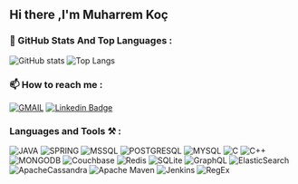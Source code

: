 ## Hi there  ,I'm Muharrem Koç
### :pushpin: GitHub Stats And Top Languages :
![GitHub stats](https://github-readme-stats.vercel.app/api?username=muharremkoc&theme=blue-green)
![Top Langs](https://github-readme-stats.vercel.app/api/top-langs/?username=muharremkoc&theme=blue-green)
### :mailbox: How to reach me  :

[![GMAIL](https://img.shields.io/badge/Gmail-D14836?style=for-the-badge&logo=gmail&logoColor=white)](mailto:kmuho5885@gmail.com)
[![Linkedin Badge](https://img.shields.io/badge/-%20Muharrem%20Ko%C3%A7-blue?style=for-the-badge&logo=linkedin&logoColor=white)](https://www.linkedin.com/in/muharrem-ko%C3%A7-47a7a018a//)
### Languages and Tools :hammer_and_pick: :
![JAVA](https://img.shields.io/badge/Java-ED8B00?style=for-the-badge&logo=java&logoColor=white)
![SPRING](https://img.shields.io/badge/Spring-6DB33F?style=for-the-badge&logo=spring&logoColor=white)
![MSSQL](https://img.shields.io/badge/Microsoft_SQL_Server-CC2927?style=for-the-badge&logo=microsoft-sql-server&logoColor=white)
![POSTGRESQL](https://img.shields.io/badge/PostgreSQL-316192?style=for-the-badge&logo=postgresql&logoColor=white)
![MYSQL](https://img.shields.io/badge/MySQL-00000F?style=for-the-badge&logo=mysql&logoColor=white)
![C](https://img.shields.io/badge/C-00599C?style=for-the-badge&logo=c&logoColor=white)
![C++](https://img.shields.io/badge/C%2B%2B-00599C?style=for-the-badge&logo=c%2B%2B&logoColor=white)
![MONGODB](	https://img.shields.io/badge/MongoDB-4EA94B?style=for-the-badge&logo=mongodb&logoColor=white)
![Couchbase](https://img.shields.io/badge/Couchbase-EA2328?style=for-the-badge&logo=couchbase&logoColor=white)
![Redis](https://img.shields.io/badge/redis-%23DD0031.svg?style=for-the-badge&logo=redis&logoColor=white)
![SQLite](https://img.shields.io/badge/sqlite-%2307405e.svg?style=for-the-badge&logo=sqlite&logoColor=white)
![GraphQL](https://img.shields.io/badge/-GraphQL-E10098?style=for-the-badge&logo=graphql&logoColor=white)
![ElasticSearch](https://img.shields.io/badge/-ElasticSearch-005571?style=for-the-badge&logo=elasticsearch)
![ApacheCassandra](https://img.shields.io/badge/cassandra-%231287B1.svg?style=for-the-badge&logo=apache-cassandra&logoColor=white)
![Apache Maven](https://img.shields.io/badge/Apache%20Maven-C71A36?style=for-the-badge&logo=Apache%20Maven&logoColor=white)
![Jenkins](https://img.shields.io/badge/jenkins-%232C5263.svg?style=for-the-badge&logo=jenkins&logoColor=white)
![RegEx](https://img.shields.io/badge/RegEx-%20-grey?style=for-the-badge&logo=/e/)
